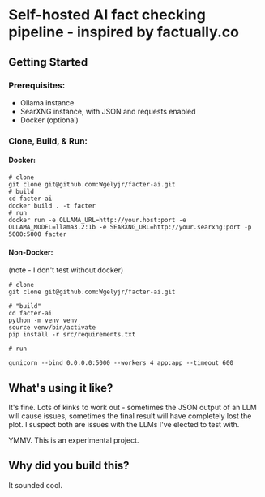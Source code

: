 # Self-hosted AI fact checking pipeline - inspired by factually.co

## Getting Started

### Prerequisites:
 - Ollama instance
 - SearXNG instance, with JSON and requests enabled
 - Docker (optional)

### Clone, Build, & Run:

#### Docker:
```
# clone
git clone git@github.com:Wgelyjr/facter-ai.git
# build
cd facter-ai
docker build . -t facter
# run
docker run -e OLLAMA_URL=http://your.host:port -e OLLAMA_MODEL=llama3.2:1b -e SEARXNG_URL=http://your.searxng:port -p 5000:5000 facter
```

#### Non-Docker:
(note - I don't test without docker)
```
# clone
git clone git@github.com:Wgelyjr/facter-ai.git

# "build"
cd facter-ai
python -m venv venv
source venv/bin/activate
pip install -r src/requirements.txt

# run

gunicorn --bind 0.0.0.0:5000 --workers 4 app:app --timeout 600
```

## What's using it like?

It's fine. Lots of kinks to work out - sometimes the JSON output of an LLM will cause issues, sometimes the final result will have completely lost the plot. I suspect both are issues with the LLMs I've elected to test with.

YMMV. This is an experimental project.

## Why did you build this?

It sounded cool.
